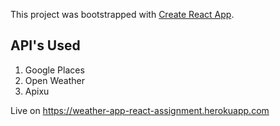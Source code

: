 This project was bootstrapped with [Create React App](https://github.com/facebook/create-react-app).

## API's Used

1) Google Places
2) Open Weather
3) Apixu

Live on https://weather-app-react-assignment.herokuapp.com
